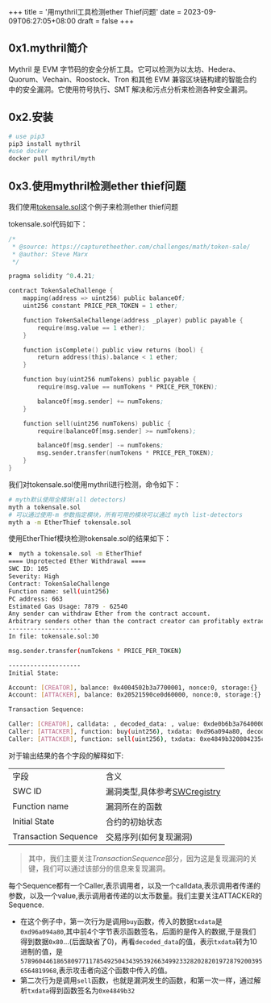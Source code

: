 +++
title = '用mythril工具检测ether Thief问题'
date = 2023-09-09T06:27:05+08:00
draft = false
+++

## 0x1.mythril简介
Mythril 是 EVM 字节码的安全分析工具。它可以检测为以太坊、Hedera、Quorum、Vechain、Roostock、Tron 和其他 EVM 兼容区块链构建的智能合约中的安全漏洞。它使用符号执行、SMT 解决和污点分析来检测各种安全漏洞。

## 0x2.安装
```sh
# use pip3
pip3 install mythril
#use docker
docker pull mythril/myth
```

## 0x3.使用mythril检测ether thief问题
我们使用[tokensale.sol](https://swcregistry.io/docs/SWC-105/#tokensalechallengesol)这个例子来检测ether thief问题

tokensale.sol代码如下：
```s
/*
 * @source: https://capturetheether.com/challenges/math/token-sale/
 * @author: Steve Marx
 */

pragma solidity ^0.4.21;

contract TokenSaleChallenge {
    mapping(address => uint256) public balanceOf;
    uint256 constant PRICE_PER_TOKEN = 1 ether;

    function TokenSaleChallenge(address _player) public payable {
        require(msg.value == 1 ether);
    }

    function isComplete() public view returns (bool) {
        return address(this).balance < 1 ether;
    }

    function buy(uint256 numTokens) public payable {
        require(msg.value == numTokens * PRICE_PER_TOKEN);

        balanceOf[msg.sender] += numTokens;
    }

    function sell(uint256 numTokens) public {
        require(balanceOf[msg.sender] >= numTokens);

        balanceOf[msg.sender] -= numTokens;
        msg.sender.transfer(numTokens * PRICE_PER_TOKEN);
    }
}
```

我们对tokensale.sol使用mythril进行检测，命令如下：
```sh
# myth默认使用全模块(all detectors)
myth a tokensale.sol
# 可以通过使用-m 参数指定模块，所有可用的模块可以通过 myth list-detectors
myth a -m EtherThief tokensale.sol
```

使用EtherThief模块检测tokensale.sol的结果如下：
```sh
✖  myth a tokensale.sol -m EtherThief
==== Unprotected Ether Withdrawal ====
SWC ID: 105
Severity: High
Contract: TokenSaleChallenge
Function name: sell(uint256)
PC address: 663
Estimated Gas Usage: 7879 - 62540
Any sender can withdraw Ether from the contract account.
Arbitrary senders other than the contract creator can profitably extract Ether from the contract account. Verify the business logic carefully and make sure that appropriate security controls are in place to prevent unexpected loss of funds.
--------------------
In file: tokensale.sol:30

msg.sender.transfer(numTokens * PRICE_PER_TOKEN)

--------------------
Initial State:

Account: [CREATOR], balance: 0x4004502b3a7700001, nonce:0, storage:{}
Account: [ATTACKER], balance: 0x20521590ce0d60000, nonce:0, storage:{}

Transaction Sequence:

Caller: [CREATOR], calldata: , decoded_data: , value: 0xde0b6b3a7640000
Caller: [ATTACKER], function: buy(uint256), txdata: 0xd96a094a80, decoded_data: (57896044618658097711785492504343953926634992332820282019728792003956564819968,), value: 0x0
Caller: [ATTACKER], function: sell(uint256), txdata: 0xe4849b320804235c39e631b8b6a3ddc1c374ad37119ae982ee7723f5820cd2, decoded_data: (3625814224459972728479287070649381316298767172100442159609435681129978920960,), value: 0x0
```

对于输出结果的各个字段的解释如下:
<table> 
  <tbody><tr>
    <td>字段</td>
    <td>含义</td>
  </tr>
  <tr>
    <td>SWC ID</td>
    <td>漏洞类型,具体参考<a target="_blank" rel="noopener" href="https://swcregistry.io/">SWCregistry</a></td>
  </tr>
  <tr>
    <td>Function name</td>
    <td>漏洞所在的函数</td>
  </tr>
  <tr>
    <td>Initial State</td>
    <td>合约的初始状态</td>
  </tr>
  <tr>
    <td>Transaction Sequence</td>
    <td>交易序列(如何复现漏洞)</td>
  </tr>
</tbody></table>

> 其中，我们主要关注*TransactionSequence*部分，因为这是复现漏洞的关键，我们可以通过该部分的信息来复现漏洞。

每个Sequence都有一个Caller,表示调用者，以及一个calldata,表示调用者传递的参数，以及一个value,表示调用者传递的以太币数量。我们主要关注ATTACKER的Sequence.
- 在这个例子中，第一次行为是调用`buy`函数，传入的数据`txdata`是`0xd96a094a80`,其中前4个字节表示函数签名，后面的是传入的数据,于是我们得到数据`0x80`...(后面缺省了0)，再看`decoded_data`的值，表示`txdata`转为10进制的值，是`57896044618658097711785492504343953926634992332820282019728792003956564819968`,表示攻击者向这个函数中传入的值。
- 第二次行为是调用`sell`函数，也就是漏洞发生的函数，和第一次一样，通过解析`txdata`得到函数签名为`0xe4849b32`
